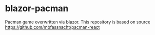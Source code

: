 # blazor-pacman
Pacman game overwritten via blazor. This repository is  based on source https://github.com/mbfassnacht/pacman-react
